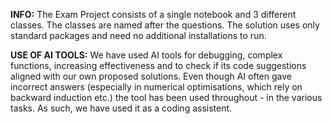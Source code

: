 **INFO:** The Exam Project consists of a single notebook and 3 different classes. The classes are named after the questions. The solution uses only standard packages and need no additional installations to run. 



**USE OF AI TOOLS:** 
We have used AI tools for debugging, complex functions, increasing effectiveness and to check if its code suggestions aligned with our own proposed solutions. Even though AI often gave incorrect answers (especially in numerical optimisations, which rely on backward induction etc.) the tool has been used throughout - in the various tasks. As such, we have used it as a coding assistent.
